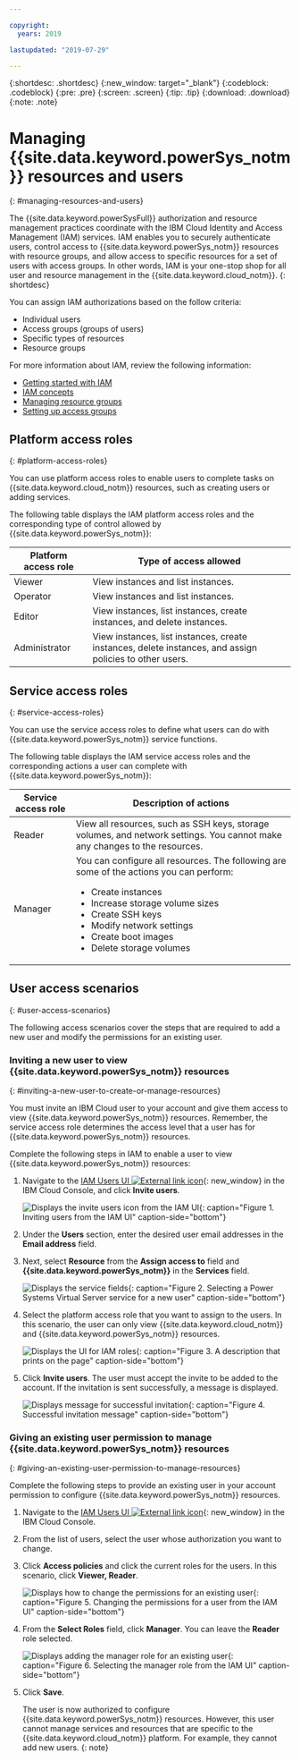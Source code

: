 ```yaml
---

copyright:
  years: 2019

lastupdated: "2019-07-29"

---
```


{:shortdesc: .shortdesc}
{:new_window: target="_blank"}
{:codeblock: .codeblock}
{:pre: .pre}
{:screen: .screen}
{:tip: .tip}
{:download: .download}
{:note: .note}

# Managing {{site.data.keyword.powerSys_notm}} resources and users
{: #managing-resources-and-users}

The {{site.data.keyword.powerSysFull}} authorization and resource management practices coordinate with the IBM Cloud Identity and Access Management (IAM) services. IAM enables you to securely authenticate users, control access to {{site.data.keyword.powerSys_notm}} resources with resource groups, and allow access to specific resources for a set of users with access groups. In other words, IAM is your one-stop shop for all user and resource management in the {{site.data.keyword.cloud_notm}}.
{: shortdesc}

You can assign IAM authorizations based on the follow criteria:

* Individual users
* Access groups (groups of users)
* Specific types of resources
* Resource groups

For more information about IAM, review the following information:

* [Getting started with IAM](https://cloud.ibm.com/docs/iam?topic=iam-getstarted#getstarted)
* [IAM concepts](https://cloud.ibm.com/docs/iam?topic=iam-iamoverview)
* [Managing resource groups](https://cloud.ibm.com/docs/resources?topic=resources-rgs)
* [Setting up access groups](https://cloud.ibm.com/docs/iam?topic=iam-groups)

## Platform access roles
{: #platform-access-roles}

You can use platform access roles to enable users to complete tasks on {{site.data.keyword.cloud_notm}} resources, such as creating users or adding services.

The following table displays the IAM platform access roles and the corresponding type of control allowed by {{site.data.keyword.powerSys_notm}}:

| Platform access role | Type of access allowed |
|-----------|-------------------------|
| Viewer | View instances and list instances. |
| Operator | View instances and list instances. |
| Editor | View instances, list instances, create instances, and delete instances.  |
| Administrator | View instances, list instances, create instances, delete instances, and assign policies to other users. |

## Service access roles
{: #service-access-roles}

You can use the service access roles to define what users can do with {{site.data.keyword.powerSys_notm}} service functions.

The following table displays the IAM service access roles and the corresponding actions a user can complete with {{site.data.keyword.powerSys_notm}}:

| Service access role | Description of actions |
|-----------|-------------------------|
| Reader | View all resources, such as SSH keys, storage volumes, and network settings. You cannot make any changes to the resources. |
| Manager | You can configure all resources. The following are some of the actions you can perform:<ul><li>Create instances</li><li>Increase storage volume sizes</li><li>Create SSH keys</li><li>Modify network settings</li><li>Create boot images</li><li>Delete storage volumes</li>
</ul>

## User access scenarios
{: #user-access-scenarios}

The following access scenarios cover the steps that are required to add a new user and modify the permissions for an existing user.

### Inviting a new user to view {{site.data.keyword.powerSys_notm}} resources
{: #inviting-a-new-user-to-create-or-manage-resources}

You must invite an IBM Cloud user to your account and give them access to view {{site.data.keyword.powerSys_notm}} resources. Remember, the service access role determines the access level that a user has for {{site.data.keyword.powerSys_notm}} resources.

Complete the following steps in IAM to enable a user to view {{site.data.keyword.powerSys_notm}} resources:

1. Navigate to the [IAM Users UI ![External link icon](../icons/launch-glyph.svg "External link icon")](https://cloud.ibm.com/iam/users){: new_window} in the IBM Cloud Console, and click **Invite users**.

      ![Displays the invite users icon from the IAM UI](/images/invite_users.png "Inviting users from the IAM UI"){: caption="Figure 1. Inviting users from the IAM UI" caption-side="bottom"}

2. Under the **Users** section, enter the desired user email addresses in the **Email address** field.
3. Next, select **Resource** from the **Assign access to** field and **{{site.data.keyword.powerSys_notm}}** in the **Services** field.

    ![Displays the service fields](/images/invite_users2.png "Selecting the {{site.data.keyword.powerSys_notm}} service for a new user from the IAM UI"){: caption="Figure 2. Selecting a Power Systems Virtual Server service for a new user" caption-side="bottom"}

4. Select the platform access role that you want to assign to the users. In this scenario, the user can only view {{site.data.keyword.cloud_notm}} and {{site.data.keyword.powerSys_notm}} resources.

    ![Displays the UI for IAM roles](/images/invite_users3.png "Selecting roles for a new user from the IAM UI"){: caption="Figure 3. A description that prints on the page" caption-side="bottom"}

5. Click **Invite users**. The user must accept the invite to be added to the account. If the invitation is sent successfully, a message is displayed.

    ![Displays message for successful invitation](/images/invite_users4.png "Successful invitation message"){: caption="Figure 4. Successful invitation message" caption-side="bottom"}

### Giving an existing user permission to manage {{site.data.keyword.powerSys_notm}} resources
{: #giving-an-existing-user-permission-to-manage-resources}

Complete the following steps to provide an existing user in your account permission to configure {{site.data.keyword.powerSys_notm}} resources.

1. Navigate to the [IAM Users UI ![External link icon](../icons/launch-glyph.svg "External link icon")](https://cloud.ibm.com/iam/users){: new_window} in the IBM Cloud Console.
2. From the list of users, select the user whose authorization you want to change.
3. Click **Access policies** and click the current roles for the users. In this scenario, click **Viewer, Reader**.

    ![Displays how to change the permissions for an existing user](/images/existing_user1.png "Changing the permissions for a user from the IAM UI"){: caption="Figure 5. Changing the permissions for a user from the IAM UI" caption-side="bottom"}

4. From the **Select Roles** field, click **Manager**. You can leave the **Reader** role selected.

    ![Displays adding the manager role for an existing user](/images/existing_user2.png "Selecting the manager role from the IAM UI"){: caption="Figure 6. Selecting the manager role from the IAM UI" caption-side="bottom"}

5. Click **Save**.

   The user is now authorized to configure {{site.data.keyword.powerSys_notm}} resources. However, this user cannot manage services and resources that are specific to the {{site.data.keyword.cloud_notm}} platform. For example, they cannot add new users.
   {: note}
